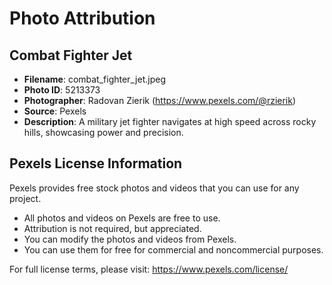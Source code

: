 # Photo Attribution

## Combat Fighter Jet
- **Filename**: combat_fighter_jet.jpeg
- **Photo ID**: 5213373
- **Photographer**: Radovan Zierik (https://www.pexels.com/@rzierik)
- **Source**: Pexels
- **Description**: A military jet fighter navigates at high speed across rocky hills, showcasing power and precision.

## Pexels License Information
Pexels provides free stock photos and videos that you can use for any project.
- All photos and videos on Pexels are free to use.
- Attribution is not required, but appreciated.
- You can modify the photos and videos from Pexels.
- You can use them for free for commercial and noncommercial purposes.

For full license terms, please visit: https://www.pexels.com/license/

